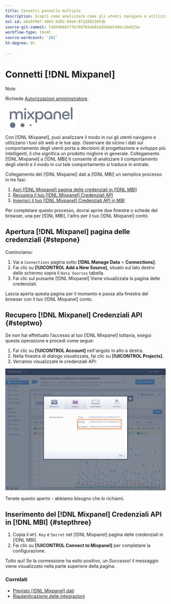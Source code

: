 ```yaml
---
title: Connetti pannello multiplo
description: Scopri come analizzare come gli utenti navigano e utilizzano i tuoi siti web e le tue app.
exl-id: e6a9f08f-1063-4d92-93e6-971280239fdb
source-git-commit: fa954868177b79d703a601a55b9e549ec1bd425e
workflow-type: tm+mt
source-wordcount: '262'
ht-degree: 0%

---
```


# Connetti [!DNL Mixpanel]

>[!NOTE]
>
>Richiede [Autorizzazioni amministratore](../../../administrator/user-management/user-management.md).

![](../../../assets/Mixpanel_logo.png)

Con [!DNL Mixpanel], puoi analizzare il modo in cui gli utenti navigano e utilizzano i tuoi siti web e le tue app. Osservare da vicino i dati sul comportamento degli utenti porta a decisioni di progettazione e sviluppo più intelligenti, il che significa un prodotto migliore in generale. Collegamento [!DNL Mixpanel] a [!DNL MBI] ti consente di analizzare il comportamento degli utenti e il modo in cui tale comportamento si traduce in entrate.

Collegamento del [!DNL Mixpanel] dati a [!DNL MBI] un semplice processo in tre fasi:

1. [Apri [!DNL Mixpanel] pagina delle credenziali in [!DNL MBI]](#stepone)
1. [Recupera il tuo [!DNL Mixpanel] Credenziali API](#steptwo)
1. [Inserisci il tuo [!DNL Mixpanel] Credenziali API in MBI](#stepthree)

Per completare questo processo, dovrai aprire due finestre o schede del browser, una per [!DNL MBI], l&#39;altro per il tuo [!DNL Mixpanel] conto.

## Apertura [!DNL Mixpanel] pagina delle credenziali {#stepone}

Cominciamo:

1. Vai a `Connections` pagina sotto **[!DNL Manage Data** > **Connections]**.
1. Fai clic su **[!UICONTROL Add a New Source]**, situato sul lato destro dello schermo sopra il `Data Sources` tabella.
1. Fai clic sul pulsante [!DNL Mixpanel] Viene visualizzata la pagina delle credenziali.

Lascia aperta questa pagina per il momento e passa alla finestra del browser con il tuo [!DNL Mixpanel] conto.

## Recupero [!DNL Mixpanel] Credenziali API {#steptwo}

Se non hai effettuato l’accesso al tuo [!DNL Mixpanel] tuttavia, esegui questa operazione e procedi come segue:

1. Fai clic su **[!UICONTROL Account]** nell&#39;angolo in alto a destra.
1. Nella finestra di dialogo visualizzata, fai clic su **[!UICONTROL Projects]**.
1. Verranno visualizzate le credenziali API:

![Recupero delle credenziali API di Mixpanel](../../../assets/Mixpanel_API_creds.png)

Tenete questo aperto - abbiamo bisogno che lo richiami.

## Inserimento del [!DNL Mixpanel] Credenziali API in [!DNL MBI] {#stepthree}

1. Copia il `API Key` e `Secret` nel [!DNL Mixpanel] pagina delle credenziali in [!DNL MBI].
1. Fai clic su **[!UICONTROL Connect to Mixpanel]** per completare la configurazione.

Tutto qui! Se la connessione ha esito positivo, un _Successo!_ il messaggio viene visualizzato nella parte superiore della pagina.

### Correlati

* [Previsto [!DNL Mixpanel] dati](../integrations/mixpanel-data.md)
* [Riautenticazione delle integrazioni](https://experienceleague.adobe.com/docs/commerce-knowledge-base/kb/how-to/mbi-reauthenticating-integrations.html?lang=en)
